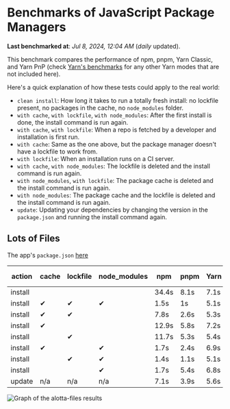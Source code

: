 # Benchmarks of JavaScript Package Managers

**Last benchmarked at**: _Jul 8, 2024, 12:04 AM_ (_daily_ updated).

This benchmark compares the performance of npm, pnpm, Yarn Classic, and Yarn PnP (check [Yarn's benchmarks](https://yarnpkg.com/benchmarks) for any other Yarn modes that are not included here).

Here's a quick explanation of how these tests could apply to the real world:

- `clean install`: How long it takes to run a totally fresh install: no lockfile present, no packages in the cache, no `node_modules` folder.
- `with cache`, `with lockfile`, `with node_modules`: After the first install is done, the install command is run again.
- `with cache`, `with lockfile`: When a repo is fetched by a developer and installation is first run.
- `with cache`: Same as the one above, but the package manager doesn't have a lockfile to work from.
- `with lockfile`: When an installation runs on a CI server.
- `with cache`, `with node_modules`: The lockfile is deleted and the install command is run again.
- `with node_modules`, `with lockfile`: The package cache is deleted and the install command is run again.
- `with node_modules`: The package cache and the lockfile is deleted and the install command is run again.
- `update`: Updating your dependencies by changing the version in the `package.json` and running the install command again.

## Lots of Files

The app's `package.json` [here](https://github.com/pnpm/pnpm.io/blob/main/benchmarks/fixtures/alotta-files/package.json)

| action  | cache | lockfile | node_modules| npm | pnpm | Yarn | Yarn PnP |
| ---     | ---   | ---      | ---         | --- | ---  | ---  | ---      |
| install |       |          |             | 34.4s | 8.1s | 7.1s | 3.4s |
| install | ✔     | ✔        | ✔           | 1.5s | 1s | 5.1s | n/a |
| install | ✔     | ✔        |             | 7.8s | 2.6s | 5.3s | 1.3s |
| install | ✔     |          |             | 12.9s | 5.8s | 7.2s | 2.9s |
| install |       | ✔        |             | 11.7s | 5.3s | 5.4s | 1.3s |
| install | ✔     |          | ✔           | 1.7s | 2.4s | 6.9s | n/a |
| install |       | ✔        | ✔           | 1.4s | 1.1s | 5.1s | n/a |
| install |       |          | ✔           | 1.7s | 5.4s | 6.8s | n/a |
| update  | n/a | n/a | n/a | 7.1s | 3.9s | 5.6s | 3s |

<img alt="Graph of the alotta-files results" src="/img/benchmarks/alotta-files.svg" />